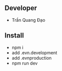 ## Developer
-   Trần Quang Đạo
## Install
- npm i
- add .evn.development
- add .evnproduction
- npm run dev
